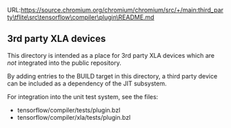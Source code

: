 URL:https://source.chromium.org/chromium/chromium/src/+/main:third_party\tflite\src\tensorflow\compiler\plugin\README.md
## 3rd party XLA devices

This directory is intended as a place for 3rd party XLA devices which are _not_
integrated into the public repository.

By adding entries to the BUILD target in this directory, a third party device
can be included as a dependency of the JIT subsystem.

For integration into the unit test system, see the files:

-   tensorflow/compiler/tests/plugin.bzl
-   tensorflow/compiler/xla/tests/plugin.bzl
